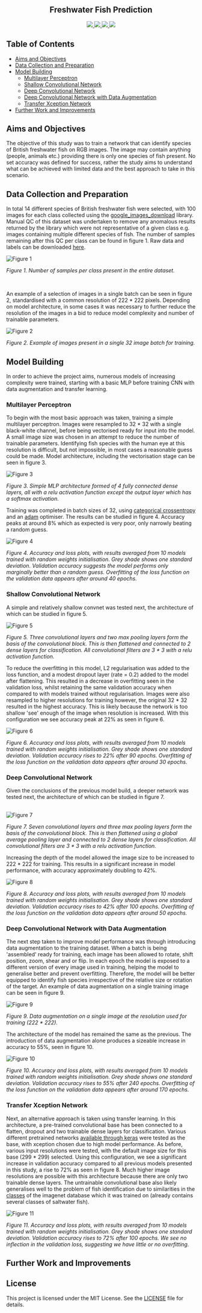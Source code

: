 <h2 align="center"> Freshwater Fish Prediction </h2>


<p align="center">
    <a href="https://www.python.org/doc/" alt="Python 3.8">
        <img src="https://img.shields.io/badge/python-v3.8+-blue.svg" />
    </a>
    <a href="https://github.com/mhaythornthwaite/Freshwater_Fish_Prediction/blob/main/LICENSE.md" alt="Licence">
        <img src="https://img.shields.io/badge/license-MIT-yellow.svg" />
    </a>
    <a href="https://github.com/mhaythornthwaite/Freshwater_Fish_Prediction/commits/main" alt="Commits">
        <img src="https://img.shields.io/github/last-commit/mhaythornthwaite/Freshwater_Fish_Prediction/main" />
    </a>
    <a href="https://github.com/mhaythornthwaite/Freshwater_Fish_Prediction" alt="Activity">
        <img src="https://img.shields.io/badge/contributions-welcome-orange.svg" />
    </a>
</p>


<!-- ---------------------------------------------------------------------- -->
## Table of Contents

<!--ts-->
* [Aims and Objectives](#Aims-and-Objectives)
* [Data Collection and Preparation](#Data-Collection-and-Preparation)
* [Model Building](#Model-Building)
  - [Multilayer Perceptron](#Multilayer-Perceptron)
  - [Shallow Convolutional Network](#Shallow-Convolutional-Network)
  - [Deep Convolutional Network](#Deep-Convolutional-Network)
  - [Deep Convolutional Network with Data Augmentation](#Deep-Convolutional-Network-with-Data-Augmentation)
  - [Transfer Xception Network](#Transfer-Xception-Network)
* [Further Work and Improvements](#Further-Work-and-Improvements)
<!--te-->


<!-- ---------------------------------------------------------------------- -->
## Aims and Objectives

The objective of this study was to train a network that can identify species of British freshwater fish on RGB images. The image may contain anything (people, animals etc.) providing there is only one species of fish present. No set accuracy was defined for success, rather the study aims to understand what can be achieved with limited data and the best approach to take in this scenario.


<!-- ---------------------------------------------------------------------- -->
## Data Collection and Preparation

In total 14 different species of British freshwater fish were selected, with 100 images for each class collected using the <a href="https://pypi.org/project/google_images_download/" target="_blank"> google_images_download</a> library. Manual QC of this dataset was undertaken to remove any anomalous results returned by the library which were not representative of a given class e.g. images containing multiple different species of fish. The number of samples remaining after this QC per class can be found in figure 1. Raw data and labels can be downloaded <a href="https://drive.google.com/drive/folders/1Sah-IcSeIR8jjLbR2qDgj3RnovsHxEq3?usp=sharing" target="_blank">here</a>.

<img src="https://raw.githubusercontent.com/mhaythornthwaite/Freshwater_Fish_Prediction/master/figures/samples_per_class_barchart.png" alt="Figure 1">

<em>Figure 1. Number of samples per class present in the entire dataset.</em>

<br>

An example of a selection of images in a single batch can be seen in figure 2, standardised with a common resolution of 222 * 222 pixels. Depending on model architecture, in some cases it was necessary to further reduce the resolution of the images in a bid to reduce model complexity and number of trainable parameters.   

<img src="https://raw.githubusercontent.com/mhaythornthwaite/Freshwater_Fish_Prediction/master/figures/Images_in_a_single_batch_v2.png" alt="Figure 2">

<em>Figure 2. Example of images present in a single 32 image batch for training.</em>


<!-- ---------------------------------------------------------------------- -->
## Model Building

In order to achieve the project aims, numerous models of increasing complexity were trained, starting with a basic MLP before training CNN with data augmentation and transfer learning.


<!-- ---------------------------------------------------------------------- -->
### Multilayer Perceptron

To begin with the most basic approach was taken, training a simple multilayer perceptron. Images were resampled to 32 * 32 with a single black-white channel, before being vectorised ready for input into the model. A small image size was chosen in an attempt to reduce the number of trainable parameters. Identifying fish species with the human eye at this resolution is difficult, but not impossible, in most cases a reasonable guess could be made. Model architecture, including the vectorisation stage can be seen in figure 3. 

<img src="https://raw.githubusercontent.com/mhaythornthwaite/Freshwater_Fish_Prediction/master/figures/MLP_Architecture.png" alt="Figure 3">

<em>Figure 3. Simple MLP architecture formed of 4 fully connected dense layers, all with a relu activation function except the output layer which has a softmax activation. </em> 

Training was completed in batch sizes of 32, using <a href="https://keras.io/api/losses/probabilistic_losses/#categoricalcrossentropy-class" target="_blank"> categorical crossentropy</a> and an <a href="https://keras.io/api/optimizers/adam/" target="_blank"> adam</a> optimiser. The results can be studied in figure 4. Accuracy peaks at around 8% which as expected is very poor, only narrowly beating a random guess.

<img src="https://raw.githubusercontent.com/mhaythornthwaite/Freshwater_Fish_Prediction/master/figures//combined_figures_for_report/3_shallow_nn.png" alt="Figure 4">

<em>Figure 4. Accuracy and loss plots, with results averaged from 10 models trained with random weights initialisation. Grey shade shows one standard deviation. Validation accuracy suggests the model performs only marginally better than a random guess. Overfitting of the loss function on the validation data appears after around 40 epochs. </em>


<!-- ---------------------------------------------------------------------- -->
### Shallow Convolutional Network

A simple and relatively shallow convnet was tested next, the architecture of which can be studied in figure 5.  

<img src="https://raw.githubusercontent.com/mhaythornthwaite/Freshwater_Fish_Prediction/master/figures/CNN_Architecture_Shallow.png" alt="Figure 5">

<em>Figure 5. Three convolutional layers and two max pooling layers form the basis of the convolutional block. This is then flattened and connected to 2 dense layers for classification. All convolutional filters are 3 * 3 with a relu activation function. </em>

To reduce the overfitting in this model, L2 regularisation was added to the loss function, and a modest dropout layer (rate = 0.2) added to the model after flattening. This resulted in a decrease in overfitting seen in the validation loss, whilst retaining the same validation accuracy when compared to with models trained without regularisation. Images were also resampled to higher resolutions for training however, the original 32 * 32 resulted in the highest accuracy. This is likely because the network is too shallow 'see' enough of the image when resolution is increased. With this configuration we see accuracy peak at 22% as seen in figure 6.

<img src="https://raw.githubusercontent.com/mhaythornthwaite/Freshwater_Fish_Prediction/master/figures//combined_figures_for_report/4a_shallow_cnn.png" alt="Figure 6">

<em>Figure 6. Accuracy and loss plots, with results averaged from 10 models trained with random weights initialisation. Grey shade shows one standard deviation. Validation accuracy rises to 22% after 90 epochs. Overfitting of the loss function on the validation data appears after around 30 epochs. </em>


<!-- ---------------------------------------------------------------------- -->
### Deep Convolutional Network

Given the conclusions of the previous model build, a deeper network was tested next, the architecture of which can be studied in figure 7.

<br>
<img src="https://raw.githubusercontent.com/mhaythornthwaite/Freshwater_Fish_Prediction/master/figures/CNN_Architecture_Deep.png" alt="Figure 7">

<em>Figure 7. Seven convolutional layers and three max pooling layers form the basis of the convolutional block. This is then flattened using a global average pooling layer  and connected to 2 dense layers for classification. All convolutional filters are 3 * 3 with a relu activation function. </em>

Increasing the depth of the model allowed the image size to be increased to 222 * 222 for training. This results in a significant increase in model performance, with accuracy approximately doubling to 42%.  

<img src="https://raw.githubusercontent.com/mhaythornthwaite/Freshwater_Fish_Prediction/master/figures//combined_figures_for_report/4b_deep_cnn.png" alt="Figure 8">

<em>Figure 8. Accuracy and loss plots, with results averaged from 10 models trained with random weights initialisation. Grey shade shows one standard deviation. Validation accuracy rises to 42% after 100 epochs. Overfitting of the loss function on the validation data appears after around 50 epochs. </em>


<!-- ---------------------------------------------------------------------- -->
### Deep Convolutional Network with Data Augmentation

The next step taken to improve model performance was through introducing data augmentation to the training dataset. When a batch is being 'assembled' ready for training, each image has been allowed to rotate, shift position, zoom, shear and or flip. In each epoch the model is exposed to a different version of every image used in training, helping the model to generalise better and prevent overfitting. Therefore, the model will be better equipped to identify fish species irrespective of the relative size or rotation of the target. An example of data augmentation on a single training image can be seen in figure 9. 

<img src="https://raw.githubusercontent.com/mhaythornthwaite/Freshwater_Fish_Prediction/master/figures//data_aug_example.png" alt="Figure 9">

<em>Figure 9. Data augmentation on a single image at the resolution used for training (222 * 222). </em>

The architecture of the model has remained the same as the previous. The introduction of data augmentation alone produces a sizeable increase in accuracy to 55%, seen in figure 10. 

<img src="https://raw.githubusercontent.com/mhaythornthwaite/Freshwater_Fish_Prediction/master/figures//combined_figures_for_report/5_deep_cnn_aug.png" alt="Figure 10">

<em>Figure 10. Accuracy and loss plots, with results averaged from 10 models trained with random weights initialisation. Grey shade shows one standard deviation. Validation accuracy rises to 55% after 240 epochs. Overfitting of the loss function on the validation data appears after around 170 epochs. </em>


<!-- ---------------------------------------------------------------------- -->
### Transfer Xception Network

Next, an alternative approach is taken using transfer learning. In this architecture, a pre-trained convolutional base has been connected to a flatten, dropout and two trainable dense layers for classification. Various different pretrained networks <a href="https://keras.io/api/applications/" target="_blank">available through keras</a> were tested as the base, with xception chosen due to high model performance. As before, various input resolutions were tested, with the default image size for this base (299 * 299) selected. Using this configuration, we see a significant increase in validation accuracy compared to all previous models presented in this study, a rise to 72% as seen in figure 8. Much higher image resolutions are possible with this architecture because there are only two trainable dense layers. The untrainable convolutional base also likely generalises well to the problem of fish identification due to similarities in the <a href="https://deeplearning.cms.waikato.ac.nz/user-guide/class-maps/IMAGENET/" target="_blank">classes</a> of the imagenet database which it was trained on (already contains several classes of saltwater fish).

<img src="https://raw.githubusercontent.com/mhaythornthwaite/Freshwater_Fish_Prediction/master/figures//combined_figures_for_report/6_xception.png" alt="Figure 11">

<em>Figure 11. Accuracy and loss plots, with results averaged from 10 models trained with random weights initialisation. Grey shade shows one standard deviation. Validation accuracy rises to 72% after 100 epochs. We see no inflection in the validation loss, suggesting we have little or no overfitting. </em>


<!-- ---------------------------------------------------------------------- -->
## Further Work and Improvements


<!-- ---------------------------------------------------------------------- -->
## License

This project is licensed under the MIT License. See the [LICENSE](LICENSE) file for details. 




<!--
![image info](./figures/samples_per_class_barchart.PNG)
-->